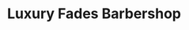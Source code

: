 ---
title: "Luxury Fades Barbershop"
url: /citrus-heights/luxury-fades-barbershop/
shop: hairdresser
---